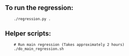 
## To run the regression:
```
    ./regression.py .
```

## Helper scripts:
```
    # Run main regression (Takes approximately 2 hours)
    ./do_main_regression.sh
```
